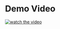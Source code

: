 # Demo Video

[![watch the video](https://www.loom.com/share/d2643163bdfc47cd8ff442f46ae20210?sid=fb630456-c23a-4415-af2b-aa324d401aa3)](https://www.loom.com/share/d2643163bdfc47cd8ff442f46ae20210?sid=fb630456-c23a-4415-af2b-aa324d401aa3)